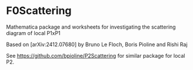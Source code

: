 # F0Scattering
Mathematica package and worksheets for investigating the scattering diagram of local P1xP1

Based on [arXiv:2412.07680] by Bruno Le Floch, Boris Pioline and Rishi Raj

See https://github.com/bpioline/P2Scattering for similar package for local P2.


